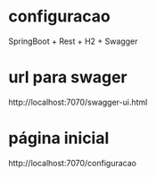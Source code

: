 # configuracao
SpringBoot + Rest + H2 + Swagger

# url para swager
http://localhost:7070/swagger-ui.html

# página inicial
http://localhost:7070/configuracao
